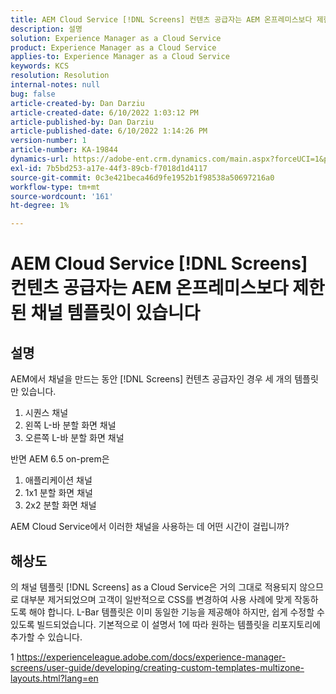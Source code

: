 ```yaml
---
title: AEM Cloud Service [!DNL Screens] 컨텐츠 공급자는 AEM 온프레미스보다 제한된 채널 템플릿이 있습니다
description: 설명
solution: Experience Manager as a Cloud Service
product: Experience Manager as a Cloud Service
applies-to: Experience Manager as a Cloud Service
keywords: KCS
resolution: Resolution
internal-notes: null
bug: false
article-created-by: Dan Darziu
article-created-date: 6/10/2022 1:03:12 PM
article-published-by: Dan Darziu
article-published-date: 6/10/2022 1:14:26 PM
version-number: 1
article-number: KA-19844
dynamics-url: https://adobe-ent.crm.dynamics.com/main.aspx?forceUCI=1&pagetype=entityrecord&etn=knowledgearticle&id=229163a7-bde8-ec11-bb3c-000d3a3b1f18
exl-id: 7b5bd253-a17e-44f3-89cb-f7018d1d4117
source-git-commit: 0c3e421beca46d9fe1952b1f98538a50697216a0
workflow-type: tm+mt
source-wordcount: '161'
ht-degree: 1%

---
```


# AEM Cloud Service [!DNL Screens] 컨텐츠 공급자는 AEM 온프레미스보다 제한된 채널 템플릿이 있습니다

## 설명

AEM에서 채널을 만드는 동안 [!DNL Screens] 컨텐츠 공급자인 경우 세 개의 템플릿만 있습니다.
1. 시퀀스 채널
2. 왼쪽 L-바 분할 화면 채널
3. 오른쪽 L-바 분할 화면 채널


반면 AEM 6.5 on-prem은
1. 애플리케이션 채널
2. 1x1 분할 화면 채널
3. 2x2 분할 화면 채널


AEM Cloud Service에서 이러한 채널을 사용하는 데 어떤 시간이 걸립니까?

## 해상도


의 채널 템플릿 [!DNL Screens] as a Cloud Service은 거의 그대로 적용되지 않으므로 대부분 제거되었으며 고객이 일반적으로 CSS를 변경하여 사용 사례에 맞게 작동하도록 해야 합니다.
L-Bar 템플릿은 이미 동일한 기능을 제공해야 하지만, 쉽게 수정할 수 있도록 빌드되었습니다.
기본적으로 이 설명서 1에 따라 원하는 템플릿을 리포지토리에 추가할 수 있습니다.

1 https://experienceleague.adobe.com/docs/experience-manager-screens/user-guide/developing/creating-custom-templates-multizone-layouts.html?lang=en

